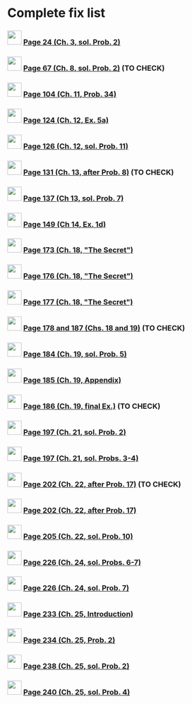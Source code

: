 # Complete fix list

### <img src="/pictures/correction_yellow.svg" width="32px"/> [Page 24 (Ch. 3, sol. Prob. 2)](errata/page24.md)

### <img src="/pictures/correction_red.svg" width="32px"/> [Page 67 (Ch. 8, sol. Prob. 2)](errata/page67.md) (TO CHECK)

### <img src="/pictures/correction_yellow.svg" width="32px"/> [Page 104 (Ch. 11, Prob. 34)](errata/page104.md)

### <img src="/pictures/correction_yellow.svg" width="32px"/> [Page 124 (Ch. 12, Ex. 5a)](errata/page124.md)

### <img src="/pictures/correction_green.svg" width="32px"/> [Page 126 (Ch. 12, sol. Prob. 11)](errata/page126.md)

### <img src="/pictures/correction_yellow.svg" width="32px"/> [Page 131 (Ch. 13, after Prob. 8)](errata/page131.md) (TO CHECK)

### <img src="/pictures/correction_yellow.svg" width="32px"/> [Page 137 (Ch 13, sol. Prob. 7)](errata/page137.md)

### <img src="/pictures/correction_red.svg" width="32px"/> [Page 149 (Ch 14, Ex. 1d)](errata/page149.md)

### <img src="/pictures/correction_yellow.svg" width="32px"/> [Page 173 (Ch. 18, "The Secret")](errata/page173.md)

### <img src="/pictures/correction_red.svg" width="32px"/> [Page 176 (Ch. 18, "The Secret")](errata/page176.md)

### <img src="/pictures/correction_yellow.svg" width="32px"/> [Page 177 (Ch. 18, "The Secret")](errata/page177.md)

### <img src="/pictures/correction_blue.svg" width="32px"/> [Page 178 and 187 (Chs. 18 and 19)](errata/page178.md) (TO CHECK)

### <img src="/pictures/correction_yellow.svg" width="32px"/> [Page 184 (Ch. 19, sol. Prob. 5)](errata/page184.md)

### <img src="/pictures/correction_yellow.svg" width="32px"/> [Page 185 (Ch. 19, Appendix)](errata/page185.md)

### <img src="/pictures/correction_blue.svg" width="32px"/> [Page 186 (Ch. 19, final Ex.)](errata/page186.md) (TO CHECK)

### <img src="/pictures/correction_red.svg" width="32px"/> [Page 197 (Ch. 21, sol. Prob. 2)](errata/page197a.md)

### <img src="/pictures/correction_green.svg" width="32px"/> [Page 197 (Ch. 21, sol. Probs. 3-4)](errata/page197b.md)

### <img src="/pictures/correction_blue.svg" width="32px"/> [Page 202 (Ch. 22, after Prob. 17)](errata/page202a.md) (TO CHECK)

### <img src="/pictures/correction_black.svg" width="32px"/> [Page 202 (Ch. 22, after Prob. 17)](errata/page202b.md)

### <img src="/pictures/correction_yellow.svg" width="32px"/> [Page 205 (Ch. 22, sol. Prob. 10)](errata/page205.md)

### <img src="/pictures/correction_yellow.svg" width="32px"/> [Page 226 (Ch. 24, sol. Probs. 6-7)](errata/page226a.md)

### <img src="/pictures/correction_green.svg" width="32px"/> [Page 226 (Ch. 24, sol. Prob. 7)](errata/page226b.md)

### <img src="/pictures/correction_yellow.svg" width="32px"/> [Page 233 (Ch. 25, Introduction)](errata/page233.md)

### <img src="/pictures/correction_yellow.svg" width="32px"/> [Page 234 (Ch. 25, Prob. 2)](errata/page234.md)

### <img src="/pictures/correction_green.svg" width="32px"/> [Page 238 (Ch. 25, sol. Prob. 2)](errata/page238.md)

### <img src="/pictures/correction_yellow.svg" width="32px"/> [Page 240 (Ch. 25, sol. Prob. 4)](errata/page240.md)
